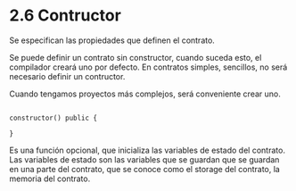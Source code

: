 # 2.6 Contructor

Se especifican las propiedades que definen el contrato.

Se puede definir un contrato sin constructor, cuando suceda esto, el compilador creará uno por defecto. En contratos simples, sencillos, no será necesario definir un contructor. 

Cuando tengamos proyectos más complejos, será conveniente crear uno.

````Solidity

constructor() public {

}

````

Es una función opcional, que inicializa las variables de estado del contrato. Las variables de estado son las variables que se guardan que se guardan en una parte del contrato, que se conoce como el storage del contrato, la memoria del contrato.

